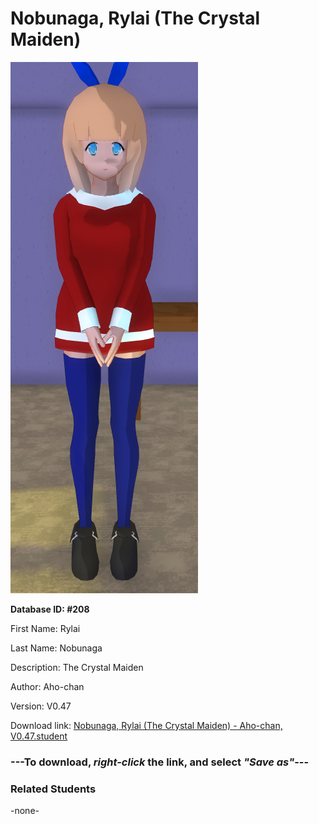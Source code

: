 # Nobunaga, Rylai (The Crystal Maiden)

<img src="Files/Nobunaga, Rylai (The Crystal Maiden).png" title="Nobunaga, Rylai (The Crystal Maiden) - Aho-chan, V0.47">

**Database ID: #208**

First Name: Rylai

Last Name: Nobunaga

Description: The Crystal Maiden

Author: Aho-chan

Version: V0.47

Download link: <a href="https://raw.githubusercontent.com/Arbiter1223/Daigaku-Gurashi-Custom-Students/master/Students/Files/Nobunaga%2C%20Rylai%20(The%20Crystal%20Maiden)%20-%20Aho-chan%2C%20V0.47.student">Nobunaga, Rylai (The Crystal Maiden) - Aho-chan, V0.47.student</a>

### ---**To download, _right-click_ the link, and select _"Save as"_**---

### Related Students

-none-

